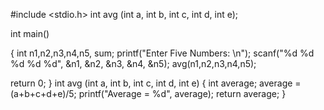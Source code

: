 #include <stdio.h> int avg (int a, int b, int c, int d, int e);

int main()

{ int n1,n2,n3,n4,n5, sum; printf("Enter Five Numbers: \n"); scanf("%d %d %d %d %d", &n1, &n2, &n3, &n4, &n5); avg(n1,n2,n3,n4,n5);

return 0;
} int avg (int a, int b, int c, int d, int e) { int average; average = (a+b+c+d+e)/5; printf("Average = %d", average); return average; }
